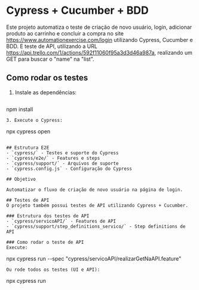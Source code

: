 # Cypress + Cucumber + BDD

Este projeto automatiza o teste de criação de novo usuário, login, adicionar produto ao carrinho e concluir a compra no site https://www.automationexercise.com/login utilizando Cypress, Cucumber e BDD.
E teste de API, utilizando a URL https://api.trello.com/1/actions/592f11060f95a3d3d46a987a, realizando um GET para buscar o "name" na "list".

## Como rodar os testes

1. Instale as dependências:
     ```
npm install
   ```
3. Execute o Cypress:
   ```
npx cypress open
   ```

## Estrutura E2E
- `cypress/` - Testes e suporte do Cypress
- `cypress/e2e/` - Features e steps
- `cypress/support/` - Arquivos de suporte
- `cypress.config.js` - Configuração do Cypress

## Objetivo

Automatizar o fluxo de criação de novo usuário na página de login.

## Testes de API
O projeto também possui testes de API utilizando Cypress + Cucumber.

### Estrutura dos testes de API
- `cypress/servicoAPI/` - Features de API
- `cypress/support/step_definitions_servico/` - Step definitions de API

### Como rodar o teste de API
Execute:
```
npx cypress run --spec "cypress/servicoAPI/realizarGetNaAPI.feature"
```
Ou rode todos os testes (UI e API):
```
npx cypress run
```


